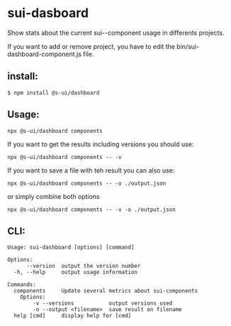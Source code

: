 # sui-dasboard

Show stats about the current sui--component usage in differents projects.

If you want to add or remove project, you have to edit the bin/sui-dashboard-component.js file.


## install:

`$ npm install @s-ui/dashboard`

## Usage:

`npx @s-ui/dashboard components`

If you want to get the results including versions you should use:

`npx @s-ui/dashboard components -- -v`

If you want to save a file with teh result you can also use:

`npx @s-ui/dashboard components -- -o ./output.json`

or simply combine both options

`npx @s-ui/dashboard components -- -v -o ./output.json`

## CLI:

```
Usage: sui-dashboard [options] [command]

Options:
      --version  output the version number
  -h, --help     output usage information

Commands:
  components     Update several metrics about sui-components
    Options:
        -v --versions           output versions used
        -o --output <filename>  save result on filename
  help [cmd]     display help for [cmd]

```
